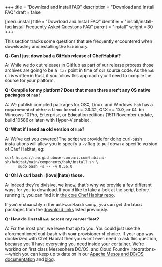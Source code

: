 +++
title = "Download and Install FAQ"
description = "Download and Install FAQ"
draft = false


[menu.install]
    title = "Download and Install FAQ"
    identifier = "install/install-faq Install Frequently Asked Questions FAQ"
    parent = "install"
    weight = 30
+++

This section tracks some questions that are frequently encountered when downloading and installing the `hab` binary.

**Q: Can I just download a GitHub release of Chef Habitat?**

A: While we do cut releases in GitHub as part of our release process those archives are going to be a `.tar` point in time of our source code. As the `hab` cli is written in Rust, if you follow this approach you'll need to compile the source for your platform.

**Q: Compile for my platform? Does that mean there aren't any OS native packages of `hab`?**

A: We publish compiled packages for OSX, Linux, and Windows. `hab` has a requirement of either a Linux kernel >= 2.6.32, OSX >= 10.9, or 64-bit Windows 10 Pro, Enterprise, or Education editions (1511 November update, build 10586 or later) with Hyper-V enabled.

**Q: What if I need an old version of `hab`?**

A: We've got you covered! The script we provide for doing curl-bash installations will allow you to specify a `-v` flag to pull down a specific version of Chef Habitat, eg:

```shell
curl https://raw.githubusercontent.com/habitat-sh/habitat/main/components/hab/install.sh \
    | sudo bash -s -- -v 0.56.0
```

**Q: Oh! A curl bash I (love||hate) those.**

A: Indeed they're divisive, we know, that's why we provide a few different ways for you to download. If you'd like to take a look at the script before running it, you can find it in [the core Chef Habitat repo](https://github.com/habitat-sh/habitat/blob/main/components/hab/install.sh).

If you're staunchly in the anti-curl-bash camp, you can get the latest packages from the [download links](/install/) listed previously.

**Q: How do I install `hab` across my server fleet?**

A: For the most part, we leave that up to you. You could just use the aforementioned curl-bash with your provisioner of choice. If your app was dockerized with Chef Habitat then you won't even need to ask this question, because you'll have everything you need inside your container. We're working on first class Mesosphere DC/OS, and Cloud Foundry integrations---which you can keep up to date on in our [Apache Mesos and DC/OS documentation](../containers/mesos_dcos) and [blog](https://www.chef.io/blog).
